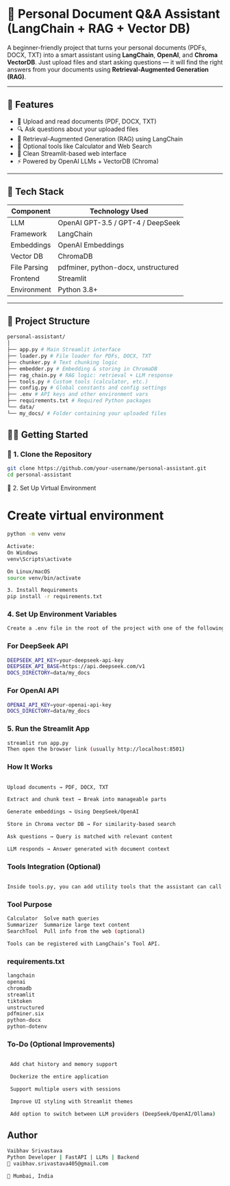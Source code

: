 # 🧠 Personal Document Q&A Assistant (LangChain + RAG + Vector DB)

A beginner-friendly project that turns your personal documents (PDFs, DOCX, TXT) into a smart assistant using **LangChain**, **OpenAI**, and **Chroma VectorDB**. Just upload files and start asking questions — it will find the right answers from your documents using **Retrieval-Augmented Generation (RAG)**.

---

## 🚀 Features

- 📄 Upload and read documents (PDF, DOCX, TXT)
- 🔍 Ask questions about your uploaded files
- 🧠 Retrieval-Augmented Generation (RAG) using LangChain
- 🔧 Optional tools like Calculator and Web Search
- 💬 Clean Streamlit-based web interface
- ⚡ Powered by OpenAI LLMs + VectorDB (Chroma)

---

## 🧰 Tech Stack

| Component     | Technology Used                    |
|---------------|-------------------------------------|
| LLM           | OpenAI GPT-3.5 / GPT-4 / DeepSeek            |
| Framework     | LangChain                          |
| Embeddings    | OpenAI Embeddings                  |
| Vector DB     | ChromaDB                           |
| File Parsing  | pdfminer, python-docx, unstructured|
| Frontend      | Streamlit                          |
| Environment   | Python 3.8+                        |

---

## 📂 Project Structure

```bash
personal-assistant/
│
├── app.py # Main Streamlit interface
├── loader.py # File loader for PDFs, DOCX, TXT
├── chunker.py # Text chunking logic
├── embedder.py # Embedding & storing in ChromaDB
├── rag_chain.py # RAG logic: retrieval + LLM response
├── tools.py # Custom tools (calculator, etc.)
├── config.py # Global constants and config settings
├── .env # API keys and other environment vars
├── requirements.txt # Required Python packages
└── data/
└── my_docs/ # Folder containing your uploaded files
```

## 🧑‍💻 Getting Started

### 🔹 1. Clone the Repository

```bash
git clone https://github.com/your-username/personal-assistant.git
cd personal-assistant
```

🔹 2. Set Up Virtual Environment
# Create virtual environment
```bash
python -m venv venv

Activate:
On Windows
venv\Scripts\activate

On Linux/macOS
source venv/bin/activate

3. Install Requirements
pip install -r requirements.txt

```
### 4. Set Up Environment Variables
```bash
Create a .env file in the root of the project with one of the following structures:
```

### For DeepSeek API
```bash
DEEPSEEK_API_KEY=your-deepseek-api-key
DEEPSEEK_API_BASE=https://api.deepseek.com/v1
DOCS_DIRECTORY=data/my_docs
```

### For OpenAI API
```bash
OPENAI_API_KEY=your-openai-api-key
DOCS_DIRECTORY=data/my_docs
```

### 5. Run the Streamlit App
```bash
streamlit run app.py
Then open the browser link (usually http://localhost:8501)
```

### How It Works
```bash

Upload documents → PDF, DOCX, TXT

Extract and chunk text → Break into manageable parts

Generate embeddings → Using DeepSeek/OpenAI

Store in Chroma vector DB → For similarity-based search

Ask questions → Query is matched with relevant content

LLM responds → Answer generated with document context
```

### Tools Integration (Optional)
```bash

Inside tools.py, you can add utility tools that the assistant can call when needed:
```

### Tool	Purpose
```bash
Calculator	Solve math queries
Summarizer	Summarize large text content
SearchTool	Pull info from the web (optional)

Tools can be registered with LangChain’s Tool API.
```

### requirements.txt
```bash
langchain
openai
chromadb
streamlit
tiktoken
unstructured
pdfminer.six
python-docx
python-dotenv
```

### To-Do (Optional Improvements)
```bash

 Add chat history and memory support

 Dockerize the entire application

 Support multiple users with sessions

 Improve UI styling with Streamlit themes

 Add option to switch between LLM providers (DeepSeek/OpenAI/Ollama)
```

## Author
```bash
Vaibhav Srivastava
Python Developer | FastAPI | LLMs | Backend
📧 vaibhav.srivastava405@gmail.com

📍 Mumbai, India
```
